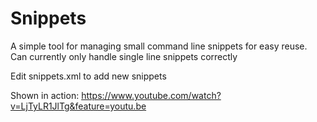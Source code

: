 ﻿# Snippets

A simple tool for managing small command line snippets for easy reuse. Can currently only handle single line snippets correctly 

Edit snippets.xml to add new snippets

Shown in action: https://www.youtube.com/watch?v=LjTyLR1JlTg&feature=youtu.be